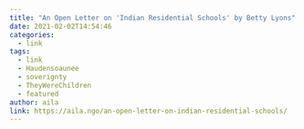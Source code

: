 ```yaml
---
title: "An Open Letter on 'Indian Residential Schools' by Betty Lyons"
date: 2021-02-02T14:54:46
categories:
  - link
tags:
  - link
  - Haudensoaunee
  - soverignty
  - TheyWereChildren
  - featured
author: aila
link: https://aila.ngo/an-open-letter-on-indian-residential-schools/
---
```

